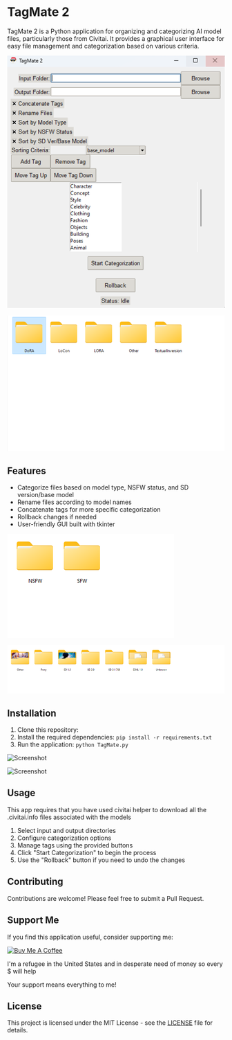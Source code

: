 # TagMate 2

TagMate 2 is a Python application for organizing and categorizing AI model files, particularly those from Civitai. It provides a graphical user interface for easy file management and categorization based on various criteria.

![Screenshot](s1.png)


![Screenshot](s2.png)
## Features

- Categorize files based on model type, NSFW status, and SD version/base model
- Rename files according to model names
- Concatenate tags for more specific categorization
- Rollback changes if needed
- User-friendly GUI built with tkinter

![Screenshot](s3.png)

![Screenshot](s4.png)

## Installation

1. Clone this repository:
2. Install the required dependencies:
```pip install -r requirements.txt```
3. Run the application:
```python TagMate.py```

![Screenshot](s5.png)

![Screenshot](s6.png)


## Usage

This app requires that you have used civitai helper to download all the .civitai.info files associated with the models

1. Select input and output directories
2. Configure categorization options
3. Manage tags using the provided buttons
4. Click "Start Categorization" to begin the process
5. Use the "Rollback" button if you need to undo the changes

## Contributing

Contributions are welcome! Please feel free to submit a Pull Request.

## Support Me

If you find this application useful, consider supporting me:

[![Buy Me A Coffee](https://www.buymeacoffee.com/assets/img/custom_images/orange_img.png)](https://buymeacoffee.com/milky99)

I'm a refugee in the United States and in desperate need of money so every $ will help

Your support means everything to me!

## License

This project is licensed under the MIT License - see the [LICENSE](LICENSE) file for details.
